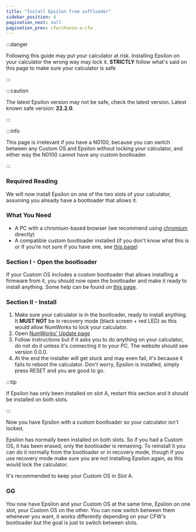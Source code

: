 ```yaml
---
title: "Install Epsilon from softloader"
sidebar_position: 4
pagination_next: null
pagination_prev: cfw/choose-a-cfw
---
```


:::danger

Following this guide may put your calculator at risk. Installing Epsilon on your calculator the wrong way may lock it. **STRICTLY** follow what's said on this page to make sure your calculator is safe

:::

:::caution

The latest Epsilon version may not be safe, check the latest version. Latest known safe version: **22.2.0**.

:::

:::info

This page is irrelevant if you have a N0100, because you can switch between any Custom OS and Epsilon without locking your calculator, and either way the N0100 cannot have any custom bootloader.

:::

### Required Reading

We will now install Epsilon on one of the two slots of your calculator, assuming you already have a bootloader that allows it.

### What You Need

- A PC with a chromium-based browser (we recommend using [chromium](https://www.chromium.org/chromium-projects/) directly)
- A compatible custom bootloader installed (if you don't know what this is or if you're not sure if you have one, see [this page](/docs/cfw/choose-a-cfw))

### Section I - Open the bootloader

If your Custom OS includes a custom bootloader that allows installing a firmware from it, you should now open the bootloader and make it ready to install anything. Some help can be found on [this page](/docs/cfw/choose-a-cfw).

### Section II - Install

1. Make sure your calculator is in the bootloader, ready to install anything. It **MUST NOT** be in recovery mode (black screen + red LED) as this would allow NumWorks to lock your calculator.
2. Open [NumWorks' Update page](https://numworks.com/update)
3. Follow instructions but if it asks you to do anything on your calculator, do not do it unless it's connecting it to your PC. The website should see version 0.0.0.
4. At the end the installer will get stuck and may even fail, it's because it fails to reboot the calculator. Don't worry, Epsilon is installed, simply press RESET and you are good to go.

:::tip

If Epsilon has only been installed on slot A, restart this section and it should be installed on both slots.

:::

Now you have Epsilon with a custom bootloader so your calculator isn't locked.

Epsilon has normally been installed on both slots. So if you had a Custom OS, it has been erased, only the bootloader is remaining. To reinstall it you can do it normally from the bootloader or in recovery mode, though if you use recovery mode make sure you are not installing Epsilon again, as this would lock the calculator.

It's recommended to keep your Custom OS in Slot A.

### GG

You now have Epsilon and your Custom OS at the same time, Epsilon on one slot, your Custom OS on the other. You can now switch between them whenever you want, it works differently depending on your CFW's bootloader but the goal is just to switch between slots.
